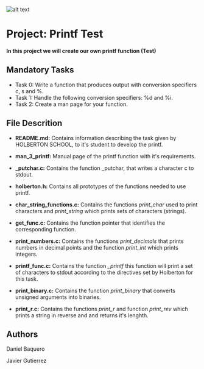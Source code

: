 ![alt text](https://techcrunch.com/wp-content/uploads/2015/11/holberton-logo-horizontal.jpg)

# Project: Printf Test
**In this project we will create our own printf function (Test)**


## Mandatory Tasks
* Task 0: Write a function that produces output with conversion specifiers c, s and %.
* Task 1: Handle the following conversion specifiers: %d and %i.
* Task 2: Create a man page for your function.

## File Descrition
* **README.md:** Contains information describing the task given by HOLBERTON SCHOOL, to it's student to develop the printf.

* **man\_3_printf:** Manual page of the printf function with it's requirements.

* **_putchar.c:** Contains the function _putchar, that writes a character c to stdout.

* **holberton.h:** Contains all prototypes of the functions needed to use printf.

* **char\_string\_functions.c:** Contains the functions *print\_char* used to print characters and *print\_string* which prints sets of characters (strings).

* **get\_func.c:** Contains the function pointer that identifies the corresponding function.

* **print_numbers.c:** Contains the functions *print\_decimals* that prints numbers in decimal points and the function *print\_int* which prints integers.

* **printf\_func.c:** Contains the function *\_printf* this function will print a set of characters to stdout according to the directives set by Holberton for this task.

* **print\_binary.c:** Contains the function *print\_binary* that converts unsigned arguments into binaries.

* **print\_r.c:** Contains the functions *print\_r* and function *print\_rev* which prints a string in reverse and and returns it's lenghth.

## Authors

Daniel Baquero

Javier Gutierrez